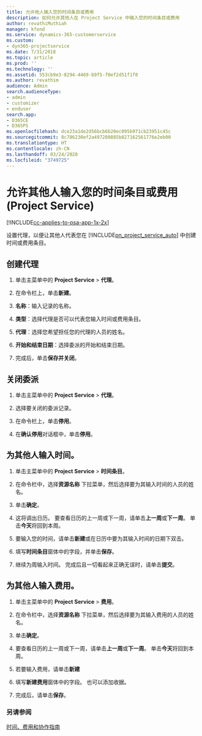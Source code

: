 ```yaml
---
title: 允许他人输入您的时间条目或费用
description: 如何允许其他人在 Project Service 中输入您的时间条目或费用
author: revathiMuthiah
manager: kfend
ms.service: dynamics-365-customerservice
ms.custom:
- dyn365-projectservice
ms.date: 7/31/2018
ms.topic: article
ms.prod: ''
ms.technology: ''
ms.assetid: 553cb9e3-8294-4469-b9f5-f0ef2d51f1f0
ms.author: revathim
audience: Admin
search.audienceType:
- admin
- customizer
- enduser
search.app:
- D365CE
- D365PS
ms.openlocfilehash: dce23a1de2d56bcb6b20ec095b971cb23951c45c
ms.sourcegitcommit: 8c786230ef2a497280885b827162561776e2eb00
ms.translationtype: HT
ms.contentlocale: zh-CN
ms.lasthandoff: 03/24/2020
ms.locfileid: "3749725"
---
```

# <a name="allow-someone-else-to-enter-your-time-entry-or-expense-project-service"></a>允许其他人输入您的时间条目或费用 (Project Service)

[!INCLUDE[cc-applies-to-psa-app-1x-2x](../includes/cc-applies-to-psa-app-1x-2x.md)]

设置代理，以便让其他人代表您在 [!INCLUDE[pn_project_service_auto](../includes/pn-project-service-auto.md)] 中创建时间或费用条目。  
  
## <a name="create-a-delegate"></a>创建代理  
  
1.  单击主菜单中的 **Project Service** > **代理**。  
  
2.  在命令栏上，单击**新建**。  
  
3. **名称**：输入记录的名称。  
  
4. **类型**：选择代理是否可以代表您输入时间或费用条目。  
  
5. **代理**：选择您希望担任您的代理的人员的姓名。  
  
6. **开始和结束日期**：选择委派的开始和结束日期。  
  
7.  完成后，单击**保存并关闭**。  
  
## <a name="turn-off-delegation"></a>关闭委派  
  
1.  单击主菜单中的 **Project Service** > **代理**。  
  
2.  选择要关闭的委派记录。  
  
3.  在命令栏上，单击**停用**。  
  
4.  在**确认停用**对话框中，单击**停用**。  
  
## <a name="enter-time-for-someone-else"></a>为其他人输入时间。  
  
1.  单击主菜单中的 **Project Service** > **时间条目**。  
  
2.  在命令栏中，选择**资源名称** 下拉菜单，然后选择要为其输入时间的人员的姓名。  
  
3.  单击**确定**。  
  
4.  这将调出日历。 要查看日历的上一周或下一周，请单击**上一周**或**下一周**。 单击**今天**将回到本周。  
  
5.  要输入您的时间，请单击**新建**或在日历中要为其输入时间的日期下双击。  
  
6.  填写**时间条目**窗体中的字段，并单击**保存**。  
  
7.  继续为周输入时间。 完成后且一切看起来正确无误时，请单击**提交**。  
  
## <a name="enter-expenses-for-someone-else"></a>为其他人输入费用。  
  
1.  单击主菜单中的 **Project Service** > **费用**。  
  
2.  在命令栏中，选择**资源名称** 下拉菜单，然后选择要为其输入费用的人员的姓名。  
  
3.  单击**确定**。  
  
4.  要查看日历的上一周或下一周，请单击**上一周**或**下一周**。 单击**今天**将回到本周。  
  
5.  若要输入费用，请单击**新建**  
  
6.  填写**新建费用**窗体中的字段。 也可以添加收据。  
  
7.  完成后，请单击**保存**。  
  
### <a name="see-also"></a>另请参阅  
 [时间、费用和协作指南](../project-service/time-expense-collaboration-guide.md)
